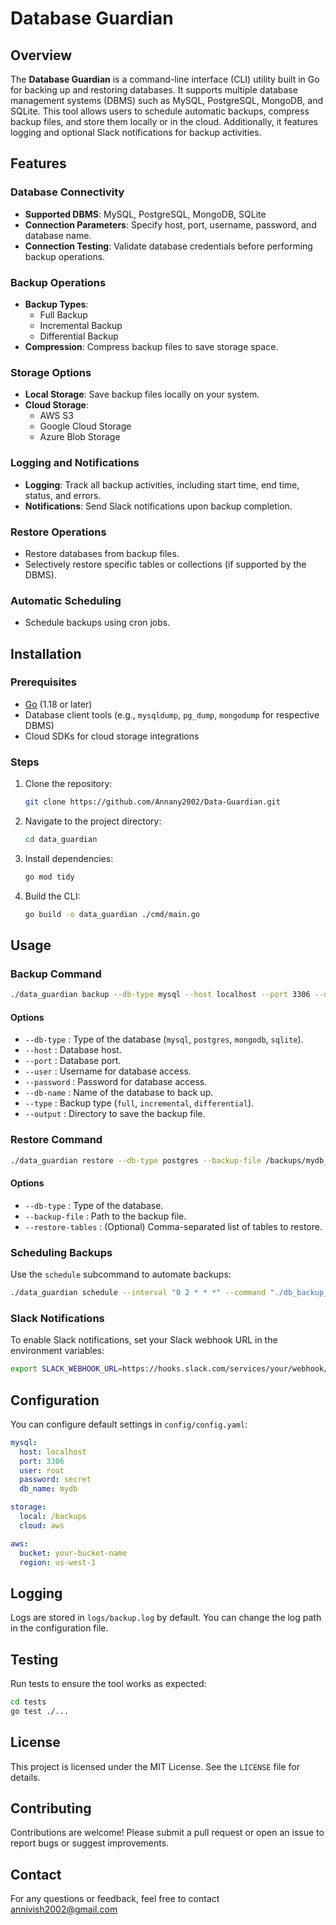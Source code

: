 # Database Guardian

## Overview

The **Database Guardian** is a command-line interface (CLI) utility built in Go for backing up and restoring databases. It supports multiple database management systems (DBMS) such as MySQL, PostgreSQL, MongoDB, and SQLite. This tool allows users to schedule automatic backups, compress backup files, and store them locally or in the cloud. Additionally, it features logging and optional Slack notifications for backup activities.

## Features

### Database Connectivity

- **Supported DBMS**: MySQL, PostgreSQL, MongoDB, SQLite
- **Connection Parameters**: Specify host, port, username, password, and database name.
- **Connection Testing**: Validate database credentials before performing backup operations.

### Backup Operations

- **Backup Types**:
  - Full Backup
  - Incremental Backup
  - Differential Backup
- **Compression**: Compress backup files to save storage space.

### Storage Options

- **Local Storage**: Save backup files locally on your system.
- **Cloud Storage**:
  - AWS S3
  - Google Cloud Storage
  - Azure Blob Storage

### Logging and Notifications

- **Logging**: Track all backup activities, including start time, end time, status, and errors.
- **Notifications**: Send Slack notifications upon backup completion.

### Restore Operations

- Restore databases from backup files.
- Selectively restore specific tables or collections (if supported by the DBMS).

### Automatic Scheduling

- Schedule backups using cron jobs.

## Installation

### Prerequisites

- [Go](https://golang.org/doc/install) (1.18 or later)
- Database client tools (e.g., `mysqldump`, `pg_dump`, `mongodump` for respective DBMS)
- Cloud SDKs for cloud storage integrations

### Steps

1. Clone the repository:
   ```bash
   git clone https://github.com/Annany2002/Data-Guardian.git
   ```
2. Navigate to the project directory:
   ```bash
   cd data_guardian
   ```
3. Install dependencies:
   ```bash
   go mod tidy
   ```
4. Build the CLI:
   ```bash
   go build -o data_guardian ./cmd/main.go
   ```

## Usage

### Backup Command

```bash
./data_guardian backup --db-type mysql --host localhost --port 3306 --user root --password secret --db-name mydb --type full --output /backups
```

#### Options

- `--db-type` : Type of the database (`mysql`, `postgres`, `mongodb`, `sqlite`).
- `--host` : Database host.
- `--port` : Database port.
- `--user` : Username for database access.
- `--password` : Password for database access.
- `--db-name` : Name of the database to back up.
- `--type` : Backup type (`full`, `incremental`, `differential`).
- `--output` : Directory to save the backup file.

### Restore Command

```bash
./data_guardian restore --db-type postgres --backup-file /backups/mydb_backup.gz
```

#### Options

- `--db-type` : Type of the database.
- `--backup-file` : Path to the backup file.
- `--restore-tables` : (Optional) Comma-separated list of tables to restore.

### Scheduling Backups

Use the `schedule` subcommand to automate backups:

```bash
./data_guardian schedule --interval "0 2 * * *" --command "./db_backup_tool backup ..."
```

### Slack Notifications

To enable Slack notifications, set your Slack webhook URL in the environment variables:

```bash
export SLACK_WEBHOOK_URL=https://hooks.slack.com/services/your/webhook/url
```

## Configuration

You can configure default settings in `config/config.yaml`:

```yaml
mysql:
  host: localhost
  port: 3306
  user: root
  password: secret
  db_name: mydb

storage:
  local: /backups
  cloud: aws

aws:
  bucket: your-bucket-name
  region: us-west-1
```

## Logging

Logs are stored in `logs/backup.log` by default. You can change the log path in the configuration file.

## Testing

Run tests to ensure the tool works as expected:

```bash
cd tests
go test ./...
```

## License

This project is licensed under the MIT License. See the `LICENSE` file for details.

## Contributing

Contributions are welcome! Please submit a pull request or open an issue to report bugs or suggest improvements.

## Contact

For any questions or feedback, feel free to contact annivish2002@gmail.com
